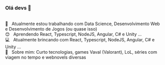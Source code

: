 ### Olá devs 👋

<!--
**hadamo/hadamo** is a ✨ _special_ ✨ repository because its `README.md` (this file) appears on your GitHub profile.
Bem vindos ao README mais simples do mundo!

- 🔭  ...
- 🌱 
- 👯 Projetando projeto com amigos em [ppcchoice](https://github.com/ppcchoice/ppcchoice)...
- 🤔 I’m looking for help with ...
- 💬 Ask me about ...
- 📫 How to reach me: Podem me contatar pelo email hadamosieg:gmail.com ...
-->
<br/> :purple_heart: &nbsp; Atualmente estou trabalhando com Data Science, Desenvolvimento Web e Desenvolvimento de Jogos (ou quase isso)
 <br/> :blush: &nbsp; Aprendendo React, Typescript, NodeJS, Angular, C# e Unity ...
 <br/> :computer: &nbsp; Atualmente brincando com React, Typescript, NodeJS, Angular, C# e Unity ...
 <br/> 💬  &nbsp; Sobre mim: Curto tecnologias, games Vaval (Valorant), LoL, séries com viagem no tempo e webnovels diversas
